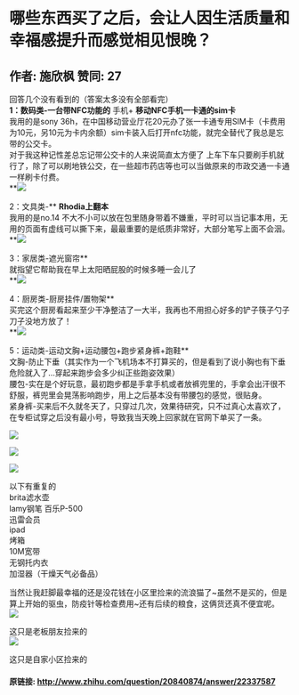# 哪些东西买了之后，会让人因生活质量和幸福感提升而感觉相见恨晚？
## 作者: 施欣枫  赞同: 27
回答几个没有看到的（答案太多没有全部看完）  
**1：数码类-一台带NFC功能的** 手机+ **移动NFC手机一卡通的sim卡**   
我用的是sony
36h，在中国移动营业厅花20元办了张一卡通专用SIM卡（卡费用为10元，另10元为卡内余额）sim卡装入后打开nfc功能，就完全替代了我总是忘带的公交卡。  
对于我这种记性差总忘记带公交卡的人来说简直太方便了
上车下车只要刷手机就行了，除了可以刷地铁公交，在一些超市药店等也可以当做原来的市政交通一卡通一样刷卡付费。  
**![](http://pic1.zhimg.com/4aa95763f2888ea5946b175d06c7ea96_b.jpg)

 2：文具类-** **Rhodia上翻本**   
我用的是no.14 不大不小可以放在包里随身带着不嫌重，平时可以当记事本用，无用的页面有虚线可以撕下来，最最重要的是纸质非常好，大部分笔写上面不会洇。  
**![](http://pic4.zhimg.com/491427e6ddff6274fd42def58711ee53_b.jpg)

 3：家居类-遮光窗帘**   
就指望它帮助我在早上太阳晒屁股的时候多睡一会儿了  
**![](http://pic1.zhimg.com/1611e35f7b8a3bed2126da89eea36655_b.jpg)

 4：厨房类-厨房挂件/置物架**   
买完这个厨房看起来至少干净整洁了一大半，我再也不用担心好多的铲子筷子勺子刀子没地方放了！  
**![](http://pic2.zhimg.com/5c6871227eea5e96601b9e192c8b1677_b.jpg)

 5：运动类-运动文胸+运动腰包+跑步紧身裤+跑鞋**   
文胸-防止下垂（其实作为一个飞机场本不打算买的，但是看到了说小胸也有下垂危险就入了...穿起来跑步会多少纠正些跑姿效果）  
腰包-实在是个好玩意，最初跑步都是手拿手机或者放裤兜里的，手拿会出汗很不舒服，裤兜里会晃荡影响跑步，用上之后基本没有带腰包的感觉，很贴身。  
紧身裤-买来后不久就冬天了，只穿过几次，效果待研究，只不过真心太喜欢了，在专柜试穿之后没有最小号，导致我当天晚上回家就在官网下单买了一条。  
  
![](http://pic4.zhimg.com/4fa2d570610e442d6717312ce9860258_b.jpg)


![](http://pic3.zhimg.com/0df5d373fd49f38dae1fb560c7323670_b.jpg)


![](http://pic4.zhimg.com/659891702a006dd1dc5d99319654a1c8_b.jpg)

  
  
以下有重复的  
brita滤水壶  
lamy钢笔 百乐P-500  
迅雷会员  
ipad  
烤箱  
10M宽带  
无钢托内衣  
加湿器（干燥天气必备品）  
  
当然让我赶脚最幸福的还是没花钱在小区里捡来的流浪猫了~虽然不是买的，但是算上开始的驱虫，防疫针等检查费用~还有后续的粮食，这俩货还真不便宜呢。  
![](http://pic1.zhimg.com/80ebc32edfab7edfac3ceae0de48f81e_b.jpg)

 这只是老板朋友捡来的  
![](http://pic3.zhimg.com/b6af9ad45ab8ee923d539f2c034931ba_b.jpg)

 这只是自家小区捡来的

#### 原链接: http://www.zhihu.com/question/20840874/answer/22337587